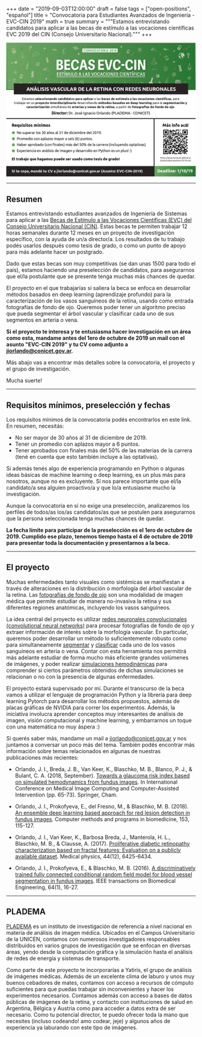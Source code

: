 +++
date = "2019-09-03T12:00:00"
draft = false
tags = ["open-positions", "español"]
title = "Convocatoria para Estudiantes Avanzados de Ingeniería - EVC-CIN 2019"
math = true
summary = """Estamos entrevistando candidatos para aplicar a las becas de estímulo a las vocaciones científicas EVC 2019 del CIN (Consejo Universitario Nacional)."""
+++

![Flyer](/img/headers/open-position-2019-cin-header.png)


---

## Resumen

Estamos entrevistando estudiantes avanzados de Ingeniería de Sistemas para aplicar a las [Becas de Estímulo a las Vocaciones Científicas (EVC) del Consejo Universitario Nacional (CIN)](http://evc.cin.edu.ar/). Estas becas te permiten trabajar 12 horas semanales durante 12 meses en un proyecto de investigación específico, con la ayuda de un/a director/a. Los resultados de tu trabajo podés usarlos después como tesis de grado, o como un punto de apoyo para más adelante hacer un postgrado.

Dado que estas becas son muy competitivas (se dan unas 1500 para todo el país), estamos haciendo una preselección de candidatos, para asegurarnos que el/la postulante que se presente tenga muchas más chances de quedar.

El proyecto en el que trabajarías si saliera la beca se enfoca en desarrollar métodos basados en deep learning (aprendizaje profundo) para la caracterización de los vasos sanguíneos de la retina, usando como entrada fotografías de fondo de ojo. Queremos poder tener un algoritmo preciso que pueda segmentar el árbol vascular y clasificar cada uno de sus segmentos en arteria o vena.

**Si el proyecto te interesa y te entusiasma hacer investigación en un área como esta, mandame __antes del 1ero de octubre de 2019__ un mail con el asunto "EVC-CIN 2019" y tu CV como adjunto a [jiorlando@conicet.gov.ar](mailto:jiorlando@conicet.gov.ar).**

Más abajo vas a encontrar más detalles sobre la convocatoria, el proyecto y el grupo de investigación.

Mucha suerte!


---


## Requisitos mínimos, preselección y fechas

Los requisitos mínimos de la convocatoria podés encontrarlos en este link. En resumen, necesitás:

* No ser mayor de 30 años al 31 de diciembre de 2019.
* Tener un promedio con aplazos mayor a 6 puntos.
* Tener aprobados con finales más del 50% de las materias de la carrera (tené en cuenta que esto también incluye a las optativas).

Si además tenés algo de experiencia programando en Python o algunas ideas básicas de machine learning o deep learning, es un plus más para nosotros, aunque no es excluyente. Sí nos parece importante que el/la candidato/a sea alguien proactivo/a y que lo/a entusiasme mucho la investigación.

Aunque la convocatoria en sí no exige una preselección, analizaremos los perfiles de todos/as los/as candidatos/as que se postulen para asegurarnos que la persona seleccionada tenga muchas chances de quedar.

**La fecha límite para participar de la preselección es el __1ero de octubre de 2019__. Cumplido ese plazo, tenemos tiempo hasta el __4 de octubre de 2019__ para presentar toda la documentación y presentarnos a la beca.**


---


## El proyecto

Muchas enfermedades tanto visuales como sistémicas se manifiestan a través de alteraciones en la distribución o morfología del árbol vascular de la retina. Las [fotografías de fondo de ojo](https://en.wikipedia.org/wiki/Fundus_photography) son una modalidad de imagen médica que permite estudiar de manera no-invasiva la retina y sus diferentes regiones anatómicas, incluyendo los vasos sanguíneos.

La idea central del proyecto es utilizar [redes neuronales convolucionales (convolutional neural networks)](https://en.wikipedia.org/wiki/Convolutional_neural_network) para procesar fotografías de fondo de ojo y extraer información de interés sobre la morfología vascular. En particular, queremos poder desarrollar un método lo suficientemente robusto como para simultaneamente [segmentar](https://ieeexplore.ieee.org/document/7420682) y [clasificar](https://limo.libis.be/primo-explore/fulldisplay?docid=LIRIAS2811989&context=L&vid=Lirias&search_scope=Lirias&tab=default_tab&lang=en_US) cada uno de los vasos sanguíneos en arteria o vena. Contar con esta herramienta nos permitirá más adelante estudiar de forma mucho más eficiente grandes volúmenes de imágenes, y poder realizar [simulaciones hemodinámicas](https://arxiv.org/pdf/1805.10273.pdf) para comprender si ciertos parámetros obtenidos de dichas simulaciones se relacionan o no con la presencia de algunas enfermedades.

El proyecto estará supervisado por mí. Durante el transcurso de la beca vamos a utilizar el lenguaje de programación Python y la librería para deep learning Pytorch para desarrollar los métodos propuestos, además de placas gráficas de NVIDIA para correr los experimentos. Además, la iniciativa involucra aprender conceptos muy interesantes de análisis de imagen, visión computacional y machine learning, y embarrarnos un toque con una matemática no muy áspera :)

Si querés saber más, mandame un mail a jiorlando@conicet.gov.ar y nos juntamos a conversar un poco más del tema. También podés encontrar más información sobre temas relacionados en algunas de nuestras publicaciones más recientes:

* Orlando, J. I., Breda, J. B., Van Keer, K., Blaschko, M. B., Blanco, P. J., & Bulant, C. A. (2018, September). [Towards a glaucoma risk index based on simulated hemodynamics from fundus images](https://arxiv.org/abs/1805.10273). In International Conference on Medical Image Computing and Computer-Assisted Intervention (pp. 65-73). Springer, Cham.

* Orlando, J. I., Prokofyeva, E., del Fresno, M., & Blaschko, M. B. (2018). [An ensemble deep learning based approach for red lesion detection in fundus images](https://arxiv.org/abs/1706.03008). Computer methods and programs in biomedicine, 153, 115-127.

* Orlando, J. I., Van Keer, K., Barbosa Breda, J., Manterola, H. L., Blaschko, M. B., & Clausse, A. (2017). [Proliferative diabetic retinopathy characterization based on fractal features: Evaluation on a publicly available dataset](https://www.ncbi.nlm.nih.gov/pubmed/29044550). Medical physics, 44(12), 6425-6434.

* Orlando, J. I., Prokofyeva, E., & Blaschko, M. B. (2016). [A discriminatively trained fully connected conditional random field model for blood vessel segmentation in fundus images](https://ieeexplore.ieee.org/document/7420682). IEEE transactions on Biomedical Engineering, 64(1), 16-27.


---


## PLADEMA

[PLADEMA](http://www.pladema.net/) es un instituto de investigación de referencia a nivel nacional en materia de análisis de imagen médica. Ubicados en el Campus Universitario de la UNICEN, contamos con numerosos investigadores responsables distribuidos en varios grupos de investigación que se enfocan en diversas áreas, yendo desde la computación gráfica y la simulación hasta el análisis de redes de energía y sistemas de transporte. 

Como parte de este proyecto te incorporarías a Yatiris, el grupo de análisis de imágenes médicas. Además de un excelente clima de laburo y unos muy buenos cebadores de mates, contamos con acceso a recursos de cómputo suficientes para que puedas trabajar sin inconvenientes y hacer los experimentos necesarios. Contamos además con acceso a bases de datos públicas de imágenes de la retina, y contacto con instituciones de salud en Argentina, Bélgica y Austria como para acceder a datos extra de ser necesario. Como tu potencial director, te puedo ofrecer toda la mano que necesites (incluso codeando! amo codear, jeje) y algunos años de experiencia ya laburando con este tipo de imágenes.